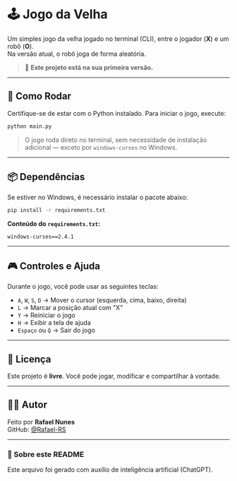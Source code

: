 # 🕹️ Jogo da Velha

Um simples jogo da velha jogado no terminal (CLI), entre o jogador (**X**) e um robô (**O**).  
Na versão atual, o robô joga de forma aleatória.

> 📌 **Este projeto está na sua primeira versão.**

---

## 🚀 Como Rodar

Certifique-se de estar com o Python instalado. Para iniciar o jogo, execute:

```bash
python main.py
```

> O jogo roda direto no terminal, sem necessidade de instalação adicional — exceto por `windows-curses` no Windows.

---

## 📦 Dependências

Se estiver no Windows, é necessário instalar o pacote abaixo:

```bash
pip install -r requirements.txt
```

**Conteúdo do `requirements.txt`:**

```
windows-curses==2.4.1
```

---

## 🎮 Controles e Ajuda

Durante o jogo, você pode usar as seguintes teclas:

- `A`, `W`, `S`, `D` → Mover o cursor (esquerda, cima, baixo, direita)  
- `L` → Marcar a posição atual com "X"  
- `Y` → Reiniciar o jogo  
- `H` → Exibir a tela de ajuda  
- `Espaço` ou `Q` → Sair do jogo  

---

## 📜 Licença

Este projeto é **livre**. Você pode jogar, modificar e compartilhar à vontade.

---

## 👨‍💻 Autor

Feito por **Rafael Nunes**  
GitHub: [@Rafael-RS](https://github.com/Rafael-RS)

---

### 🤖 Sobre este README

Este arquivo foi gerado com auxílio de inteligência artificial (ChatGPT).
